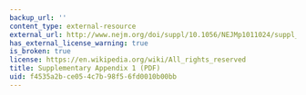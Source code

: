 ```yaml
---
backup_url: ''
content_type: external-resource
external_url: http://www.nejm.org/doi/suppl/10.1056/NEJMp1011024/suppl_file/nejmp1011024_appendix1.pdf
has_external_license_warning: true
is_broken: true
license: https://en.wikipedia.org/wiki/All_rights_reserved
title: Supplementary Appendix 1 (PDF)
uid: f4535a2b-ce05-4c7b-98f5-6fd0010b00bb
---
```

